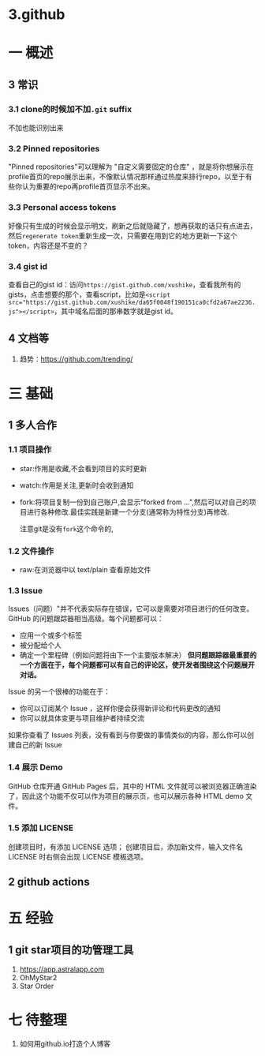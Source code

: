 # 3.github

# 一 概述

## 3 常识
### 3.1 clone的时候加不加`.git` suffix
不加也能识别出来

### 3.2 Pinned repositories
"Pinned repositories"可以理解为 "自定义需要固定的仓库" ，就是将你想展示在profile首页的repo展示出来，不像默认情况那样通过热度来排行repo，以至于有些你认为重要的repo再profile首页显示不出来。

### 3.3 Personal access tokens
好像只有生成的时候会显示明文，刷新之后就隐藏了，想再获取的话只有点进去，然后`regenerate token`重新生成一次，只需要在用到它的地方更新一下这个token，内容还是不变的？

### 3.4 gist id
查看自己的gist id：访问`https://gist.github.com/xushike`，查看我所有的gists，点击想要的那个，查看script，比如是`<script src="https://gist.github.com/xushike/da65f0048f190151ca0cfd2a67ae2236.js"></script>`，其中域名后面的那串数字就是gist id。

## 4 文档等
1. 趋势：https://github.com/trending/

# 三 基础
## 1 多人合作
### 1.1 项目操作
- star:作用是收藏,不会看到项目的实时更新
- watch:作用是关注,更新时会收到通知
- fork:将项目复制一份到自己账户,会显示"forked from ...",然后可以对自己的项目进行各种修改.最佳实践是新建一个分支(通常称为特性分支)再修改.

    注意git是没有`fork`这个命令的,

### 1.2 文件操作
- raw:在浏览器中以 text/plain 查看原始文件

### 1.3 Issue
Issues（问题）"并不代表实际存在错误，它可以是需要对项目进行的任何改变。GitHub 的问题跟踪器相当高级。每个问题都可以：
- 应用一个或多个标签
- 被分配给个人
- 确定一个里程碑（例如问题将由下一个主要版本解决）
**但问题跟踪器最重要的一个方面在于，每个问题都可以有自己的评论区，使开发者围绕这个问题展开对话。**

Issue 的另一个很棒的功能在于：
- 你可以订阅某个 Issue ，这样你便会获得新评论和代码更改的通知
- 你可以就具体变更与项目维护者持续交流

如果你查看了 Issues 列表，没有看到与你要做的事情类似的内容，那么你可以创建自己的新 Issue

### 1.4 展示 Demo
GitHub 仓库开通 GitHub Pages 后，其中的 HTML 文件就可以被浏览器正确渲染了，因此这个功能不仅可以作为项目的展示页，也可以展示各种 HTML demo 文件。

### 1.5 添加 LICENSE
创建项目时，有添加 LICENSE 选项；
创建项目后，添加新文件，输入文件名 LICENSE 时右侧会出现 LICENSE 模板选项。

## 2 github actions

# 五 经验
## 1 git star项目的功管理工具
1. https://app.astralapp.com
2. OhMyStar2
3. Star Order

# 七 待整理
1. 如何用github.io打造个人博客